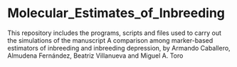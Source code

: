 # Molecular_Estimates_of_Inbreeding

This repository includes the programs, scripts and files used to carry out the simulations of the manuscript A comparison among marker-based estimators of inbreeding and inbreeding depression, by Armando Caballero, Almudena Fernández, Beatriz Villanueva and Miguel A. Toro
